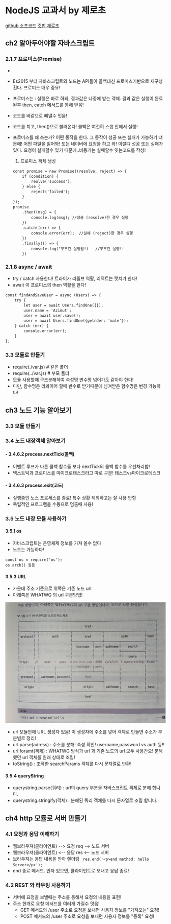 # NodeJS 교과서  by 제로초
[github 소프코드](https://github.com/gilbutITbook/080229)
[깃헙 제로초](https://github.com/zerocho/nodejs-book)

## ch2 알아두어야할 자바스크립트

### 2.1.7 프로미스(Promise)
- 
- Es2015 부터  자바스크립트와 노드는 API들이 콜백대신 프로미스기반으로 재구성 횐다. 프로미스 매우 중요! 
- 프로미스는 : 실행은 바로 하되, 결과값은 나중에 받는 객체. 결과 값은 실행이 완료된후 then, catch 메서드를 통해 받음!
- 코드를 바같으로 뺴낼수 잇음! 
- 코드를 치고, then()으로 불러온다! 콜백은 여전히 스콥 안에서 실행!
- 프로미스를 왜 쓰는가? 어떤 동작을 한다. 그 동작이 성공 또는 실패가 가능하기 떄문에! 어떤 파일을 읽어와! 또는 네이버에 요청을 하고 와! 이럴떄 성공 또는 실패가 있다. 요청이 실패할수 있기 때문에..비동기는 실패할수 잇는코드를 작성! 


    1) 프로미스 객체 생성
    ```
    const promise = new Promise((resolve, reject) => {
        if (condition) {
            reolve('success');
        } else {
            reject('failed');
        } 
    });
    promise
        .then((msg) = {
            console.log(msg); //성공 (resolve)한 경우 실행
        })
        .catch((err) => {
            console.error(err);  //실해 (reject)한 경우 실행
        })
        .finally(() => {
            console.log("무조건 실행됨!)   //무조건 실행!!
        })
    ```
### 2.1.8 async / await 
- try / catch 사용한다! 트라이가 리졸브 역활, 리젝트는 캣치가 한다!
- await 이 프로미스의 then 역활을 한다!
```
const findAndSaveUser = async (Users) => {
    try {
        let user = await Users.findOne({});
        user.name = 'Azimut';
        user = await user.save();
        user = await Users.findOne({getnder: 'male'});
    } catch (err) {
        console.error(err);
    }
};
```

### 3.3 모듈로 만들기
- require(./var.js)   # 같은 폴더
- require(../var.js)  # 부모 폴더  
- 모듈 사용할때 구조분해하여  속성명 변수명 넘어가도 같아야 한다!
- 다만, 함수명은 리콰이어 할때 뱐수로 받기때문에 넘겨받은 함수명은 변경 가능하다!

## ch3 노드 기능 알아보기
### 3.3 모듈 만들기
### 3.4 노드 내장객체 알아보기

#### - 3.4.6.2 process.nextTick(콜백)
- 이벤트 루프가 다른 콜백 함수들 보다 nextTick의 콜백 함수를 우선처리함!
- 넥스트틱과 프로미스를 마이크로태스크라고 따로 구분! 테스크vs마이크로테스크

#### - 3.4.6.3 process.exit(코드)
- 실행중인 노스 프로세스를 종료! 특수 상황 제외하고는 잘 사용 안함
- 독립적인 프로그램을 수동으로 멈출때 사용!


### 3.5 노드 내장 모듈 사용하기
#### 3.5.1 os
-  자바스크립트는 운영체제 정보를 가져 올수 없다
- 노드는 가능하다! 
```
const os = require('os');
os.arch() 등등
```

#### 3.5.3 URL   <searchParams vs queryString>
- 가운데 주소 기준으로 위쪽은 기존 노드 url
- 아래쪽은 WHATWG 의 url 구분방법!
<img src="./img_md//WHATWG_ADRESS.jpeg">

- url 모듈안에 URL 생성자 있음! 이 생성자에 주소를 넣어 객체로 만들면 주소가 부분별로 정리!
- url.parse(adress) : 주소를 분해! 속성 확인! username,password vs auth 등!!
- url.foramt(객체) : WHATWG 방식과 url 과 기존 노드의 url 모두 사용간으! 분해 했던 url 객체를 원래 상태로 조립! 
- toString() : 조작한 searchParams 객체를 다시 문자열로 반환!

#### 3.5.4 queryString
- querystring.parse(쿼리) : url의 query 부분을 자바스크립트 객체로 분해 합니다.
- querystring.stringify(객체) : 분해된 쿼리 객체를 다시 문자열로 조립 합니다.


## ch4  http 모듈로 서버 만들기

### 4.1 요청과 응답 이해하기
- 웹브라우져(클라이언트)  --> 요청 req --> 노드 서버
- 웹브라우져(클라이언트)  <-- 응답 res <-- 노드 서버
- 브라우져는 응답 내용을 받아 렌더링
` res.end('<p>end method: hello Server</p>');` 
-  end 종료 메서드.  인자 있으면, 클라이언트로 보내고 응답 종료!

### 4.2 REST 와 라우팅 사용하기
- 서버에 요청을 보낼때는 주소를 통해서 요청의 내용을 표현!
- 주소 한개로 요청 메서드를 여러개 가질수 잇음!
    - GET 메서드의 /user 주소로 요청을 보내면 사용자 정보를 "가져오는" 요청!
    - POST 메서드의 /user 주소로 요청을 보내면 사용자 정보를 "등록" 요청!   